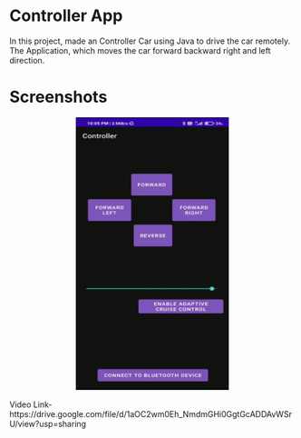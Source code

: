 # Controller App
In this project, made an Controller Car using Java to drive the car remotely. The Application, which moves the car forward backward right and left direction.


# Screenshots

<p >
  <div align="center" >
 <img width="270" height="480" src="https://github.com/Kanishk-K-U/Adaptive-Cruise-Controlled-Car/blob/main/Controller%20APP/app.png">
    </div>
</p>
Video Link- https://drive.google.com/file/d/1aOC2wm0Eh_NmdmGHi0GgtGcADDAvWSrU/view?usp=sharing


